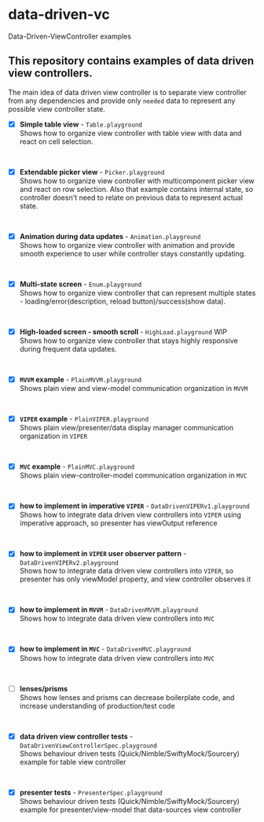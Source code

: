 # data-driven-vc
Data-Driven-ViewController examples

## This repository contains examples of data driven view controllers.
The main idea of data driven view controller is to separate view controller from any dependencies and provide only `needed` data to represent any possible view controller state.

- [x] **Simple table view** - `Table.playground`\
Shows how to organize view controller with table view with data and react on cell selection.
<br>

- [x] **Extendable picker view** - `Picker.playground`\
Shows how to organize view controller with multicomponent picker view and react on row selection.
Also that example contains internal state, so controller doesn't need to relate on previous data to represent actual state.
<br>

- [x] **Animation during data updates** - `Animation.playground`\
Shows how to organize view controller with animation and provide smooth experience to user while controller stays constantly updating.
<br>

- [x] **Multi-state screen** - `Enum.playground`\
Shows how to organize view controller that can represent multiple states - loading/error(description, reload button)/success(show data).
<br>

- [x] **High-loaded screen - smooth scroll** - `HighLoad.playground` WIP\
Shows how to organize view controller that stays highly responsive during frequent data updates.
<br>

- [x] **`MVVM` example** - `PlainMVVM.playground`\
Shows plain view and view-model communication organization in `MVVM`
<br>

- [x] **`VIPER` example** - `PlainVIPER.playground`\
Shows plain view/presenter/data display manager communication organization in `VIPER`
<br>

- [x] **`MVC` example** - `PlainMVC.playground`\
Shows plain view-controller-model communication organization in `MVC`
<br>

- [x] **how to implement in imperative `VIPER`** - `DataDrivenVIPERv1.playground`\
Shows how to integrate data driven view controllers into `VIPER` using imperative approach, so presenter has viewOutput reference
<br>

- [x] **how to implement in `VIPER` user observer pattern** - `DataDrivenVIPERv2.playground`\
Shows how to integrate data driven view controllers into `VIPER`, so presenter has only viewModel property, and view controller observes it
<br>

- [x] **how to implement in `MVVM`** - `DataDrivenMVVM.playground`\
Shows how to integrate data driven view controllers into `MVC`
<br>

- [x] **how to implement in `MVC`** - `DataDrivenMVC.playground`\
Shows how to integrate data driven view controllers into `MVC`
<br>

- [ ] **lenses/prisms**\
Shows how lenses and prisms can decrease boilerplate code, and increase understanding of production/test code
<br>

- [x] **data driven view controller tests** - `DataDrivenViewControllerSpec.playground`\
Shows behaviour driven tests (Quick/Nimble/SwiftyMock/Sourcery) example for table view controller
<br>

- [x] **presenter tests** - `PresenterSpec.playground`\
Shows behaviour driven tests (Quick/Nimble/SwiftyMock/Sourcery) example for presenter/view-model that data-sources view controller
<br>